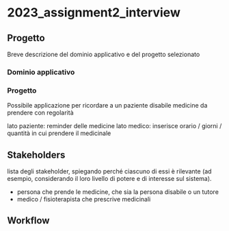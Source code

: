 # 2023_assignment2_interview

## Progetto
Breve descrizione del dominio applicativo e del progetto selezionato

### Dominio applicativo

### Progetto
Possibile applicazione per ricordare a un paziente disabile medicine da prendere con regolarità

lato paziente: reminder delle medicine
lato medico: inserisce orario / giorni / quantità in cui prendere il medicinale


## Stakeholders
lista degli stakeholder, spiegando perché ciascuno di essi è rilevante (ad esempio, considerando il loro livello di potere e di interesse sul sistema).

- persona che prende le medicine, che sia la persona disabile o un tutore
- medico / fisioterapista che prescrive medicinali


## Workflow

